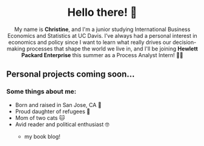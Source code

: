 <h1 style="text-align:center">Hello there! 👋</h1>

<p style="text-align:center;">My name is <b>Christine</b>, and I'm a junior studying International Business Economics and Statistics at UC Davis. I’ve always had a personal interest in economics and policy since I want to learn what really drives our decision-making processes that shape the world we live in, and I'll be joining <b>Hewlett Packard Enterprise</b> this summer as a Process Analyst Intern! 👩‍💻</p>

## Personal projects coming soon...

### Some things about me:
<ul>
<li>Born and raised in San Jose, CA 🏡</li>
<li>Proud daughter of refugees 💪</li>
<li>Mom of two cats 🐱</li>
<li>Avid reader and political enthusiast 🤓</li>
 <ul>
  <li>my book blog!</li>
 </ul>
</ul>
  
